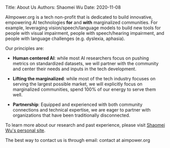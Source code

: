 Title: About Us
Authors: Shaomei Wu
Date: 2020-11-08

AImpower.org is a tech non-profit that is dedicated to build innovative,
empowering AI technologies **for** and **with** marginalized communities.
For example, leveraging vision/speech/language models to build new tools for people with visual impairment, people with speech/hearing impairment, and people with language challenges (e.g. dyslexia, aphasia).


Our principles are:

- **Human centered AI**: while most AI researchers focus on pushing metrics on standardized datasets, we will partner with the community and center their needs and inputs in the tech development.

- **Lifting the marginalized**: while most of the tech industry focuses on serving the largest possible market, we will explicitly focus on marginalized communities, spend 100% of our energy to serve them well.

- **Partnership**: Equipped and experienced with both community connections and technical expertise, we are eager to partner with organizations that have been traditionally disconnected.


To learn more about our research and past experience, please visit [Shaomei Wu's personal site](https://shaomei.github.io).

The best way to contact us is through email: contact at aimpower.org

